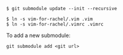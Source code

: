 
```
$ git submodule update --init --recursive

$ ln -s vim-for-rachel/.vim .vim
$ ln -s vim-for-rachel/.vimrc .vimrc

```

To add a new submodule:

```
git submodule add <git url>
```



